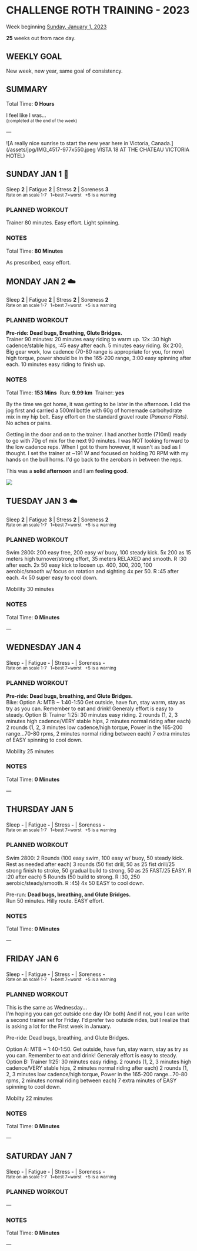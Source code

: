 # CHALLENGE ROTH TRAINING - 2023
Week beginning [Sunday, January 1, 2023](javascript:flick('sun');)

**25** weeks out from race day.

## WEEKLY GOAL
New week, new year, same goal of consistency.

## SUMMARY
Total Time: **0 Hours**

I feel like I was...
<br /><sup>(completed at the end of the week)</sup>

&mdash;

![A really nice sunrise to start the new year here in Victoria, Canada.](/assets/jpg/IMG_4517-977x550.jpeg VISTA 18 AT THE CHATEAU VICTORIA HOTEL)

## SUNDAY JAN 1 🎉
Sleep **2** | Fatigue **2** | Stress **2** | Soreness **3**
<sup><br />Rate on an scale 1-7 &nbsp; 1=best 7=worst &nbsp; +5 is a warning</sup>

### PLANNED WORKOUT
Trainer 80 minutes. Easy effort. Light spinning.

### NOTES
Total Time: **80 Minutes**

As prescribed, easy effort.

<!---->
## MONDAY JAN 2 ☁️
Sleep **2** | Fatigue **2** | Stress **2** | Soreness **2**
<sup><br />Rate on an scale 1-7 &nbsp; 1=best 7=worst &nbsp; +5 is a warning</sup>

### PLANNED WORKOUT
**Pre-ride: Dead bugs, Breathing, Glute Bridges.**  
Trainer 90 minutes: 
20 minutes easy riding to warm up.
12x :30 high cadence/stable hips, :45 easy after each. 
5 minutes easy riding. 
8x 2:00, Big gear work, low cadence (70-80 range is appropriate for you, for now) high torque, power should be in the 165-200 range, 3:00 easy spinning after each. 
10 minutes easy riding to finish up.

### NOTES
Total Time: **153 Mins** &nbsp;Run: **9.99 km** &nbsp;Trainer: **yes**

By the time we got home, it was getting to be later in the afternoon.  I did the jog first and carried a 500ml bottle with 60g of homemade carbohydrate mix in my hip belt.  Easy effort on the standard gravel route _(Panama Flats)_.   No aches or pains.

<!----->
Getting in the door and on to the trainer.  I had another bottle (710ml) ready to go with 70g of mix for the next 90 minutes.  I was NOT looking forward to the low cadence reps.  When I got to them however, it wasn't as bad as I thought.  I set the trainer at ~191 W and focused on holding 70 RPM with my hands on the bull horns.  I'd go back to the aerobars in between the reps.

This was a **solid afternoon** and I am **feeling good**.

![](/assets/jpg/image.jpeg)

<!---->
## TUESDAY JAN 3 ☁️
Sleep **2** | Fatigue **3** | Stress **2** | Soreness **2**
<sup><br />Rate on an scale 1-7 &nbsp; 1=best 7=worst &nbsp; +5 is a warning</sup>

### PLANNED WORKOUT
Swim 2800: 
200 easy free, 200 easy w/ buoy, 100 steady kick. 
5x 200 as 15 meters high turnover/strong effort, 35 meters RELAXED and smooth. R :30 after each. 
2x 50 easy kick to loosen up.
400, 300, 200, 100 aerobic/smooth w/ focus on rotation and sighting 4x per 50. R :45 after each. 
4x 50 super easy to cool down.

Mobility 30 minutes

### NOTES
Total Time: **0 Minutes**

&mdash;  

<!---->
## WEDNESDAY JAN 4
Sleep **-** | Fatigue **-** | Stress **-** | Soreness **-**
<sup><br />Rate on an scale 1-7 &nbsp; 1=best 7=worst &nbsp; +5 is a warning</sup>

### PLANNED WORKOUT
**Pre-ride: Dead bugs, breathing, and Glute Bridges.**  
Bike: 
Option A: MTB ~ 1:40-1:50
Get outside, have fun, stay warm, stay as try as you can.
Remember to eat and drink! Generaly effort is easy to steady. 
Option B: Trainer 1:25: 
30 minutes easy riding. 
2 rounds (1, 2, 3 minutes high cadence/VERY stable hips, 2 minutes normal riding after each) 
2 rounds (1, 2, 3 minutes low cadence/high torque, Power in the 165-200 range...70-80 rpms, 2 minutes normal riding between each) 
7 extra minutes of EASY spinning to cool down.

Mobility 25 minutes

### NOTES
Total Time: **0 Minutes**

&mdash;  

<!---->
## THURSDAY JAN 5
Sleep **-** | Fatigue **-** | Stress **-** | Soreness **-**
<sup><br />Rate on an scale 1-7 &nbsp; 1=best 7=worst &nbsp; +5 is a warning</sup>

### PLANNED WORKOUT
Swim 2800: 
2 Rounds (100 easy swim, 100 easy w/ buoy, 50 steady kick. Rest as needed after each)
3 rounds (50 fist drill, 50 as 25 fist drill/25 strong finish to stroke, 50 gradual build to strong, 50 as 25 FAST/25 EASY. R :20 after each)
5 Rounds (50 build to strong. R :30, 250 aerobic/steady/smooth. R :45)
4x 50 EASY to cool down. 

Pre-run: **Dead bugs, breathing, and Glute Bridges.**   
Run 50 minutes. Hilly route. EASY effort.

### NOTES
Total Time: **0 Minutes**

&mdash;  

<!---->
## FRIDAY JAN 6
Sleep **-** | Fatigue **-** | Stress **-** | Soreness **-**
<sup><br />Rate on an scale 1-7 &nbsp; 1=best 7=worst &nbsp; +5 is a warning</sup>

### PLANNED WORKOUT
This is the same as Wednesday...  
I'm hoping you can get outside one day (Or both) And if not, you I can write a second trainer set for Friday. 
I'd prefer two outside rides, but I realize that is asking a lot for the First week in January. 

Pre-ride: Dead bugs, breathing, and Glute Bridges.

Option A: MTB ~ 1:40-1:50. 
Get outside, have fun, stay warm, stay as try as you can.
Remember to eat and drink! Generaly effort is easy to steady.
Option B: Trainer 1:25:
30 minutes easy riding.
2 rounds (1, 2, 3 minutes high cadence/VERY stable hips, 2 minutes normal riding after each)
2 rounds (1, 2, 3 minutes low cadence/high torque, Power in the 165-200 range...70-80 rpms, 2 minutes normal riding between each)
7 extra minutes of EASY spinning to cool down.

Mobilty 22 minutes  

### NOTES
Total Time: **0 Minutes**

&mdash;  

<!---->
## SATURDAY JAN 7
Sleep **-** | Fatigue **-** | Stress **-** | Soreness **-**
<sup><br />Rate on an scale 1-7 &nbsp; 1=best 7=worst &nbsp; +5 is a warning</sup>

### PLANNED WORKOUT
&mdash;  

### NOTES
Total Time: **0 Minutes**

&mdash;  
